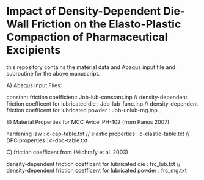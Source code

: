 # Impact of Density-Dependent Die-Wall Friction on the Elasto-Plastic Compaction of Pharmaceutical Excipients
this repository contains the material data and Abaqus input file and subroutine for the above manuscript.

A) Abaqus Input Files:

constant friction coefficient: Job-lub-constant.inp //
density-dependent friction coefficent for lubricated die : Job-lub-func.inp //
density-dependent friction coefficent for lubricated powder : Job-unlub-mg.inp

B) Material Properties for MCC Avicel PH-102 (from Panos 2007)

hardening law : c-cap-table.txt //
elastic properties : c-elastic-table.txt //
DPC properties : c-dpc-table.txt

C) friction coefficent from (Michrafy et al. 2003)

density-dependent friction coefficent for lubricated die : frc_lub.txt //
density-dependent friction coefficent for lubricated powder : frc_mg.txt
   
